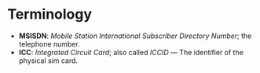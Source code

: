 # Terminology

* **MSISDN**: *Mobile Station International Subscriber Directory Number*; the telephone number.
* **ICC**: *Integrated Circuit Card*; also called *ICCID* — The identifier of the physical sim card.

